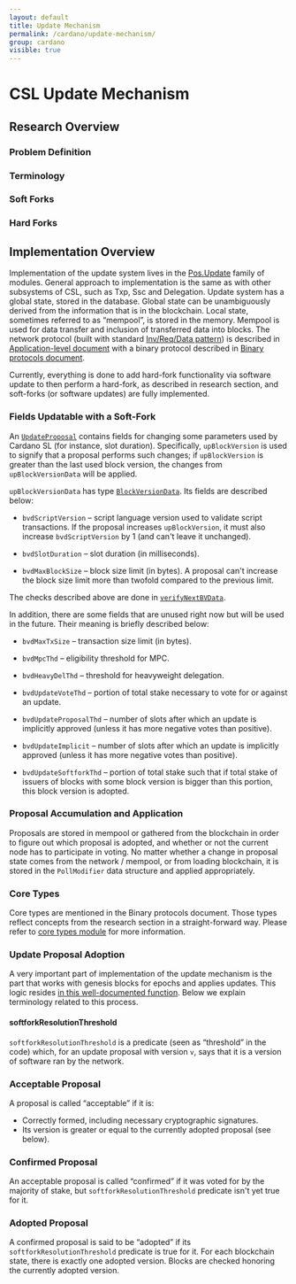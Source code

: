 ```yaml
---
layout: default
title: Update Mechanism
permalink: /cardano/update-mechanism/
group: cardano
visible: true
---
```


# CSL Update Mechanism

## Research Overview

### Problem Definition

### Terminology

### Soft Forks

### Hard Forks

## Implementation Overview

Implementation of the update system lives in the
[Pos.Update](https://github.com/input-output-hk/cardano-sl/tree/22360aa45e5dd82d0c87872d8530217fc3d08f4a/src/Pos/Update)
family of modules. General approach to implementation is the same as
with other subsystems of CSL, such as Txp, Ssc and Delegation. Update
system has a global state, stored in the database. Global state can be
unambiguously derived from the information that is in the blockchain.
Local state, sometimes referred to as “mempool”, is stored in the memory.
Mempool is used for data transfer and inclusion of transferred data into
blocks. The network protocol (built with standard [Inv/Req/Data
pattern](https://github.com/input-output-hk/cardano-sl/blob/22360aa45e5dd82d0c87872d8530217fc3d08f4a/src/Pos/Communication/Relay.hs))
is described in [Application-level
document](/protocols/csl-application-level/) with a binary protocol
described in [Binary protocols document](/protocols/binary-protocols/).

Currently, everything is done to add hard-fork functionality via
software update to then perform a hard-fork, as described in research
section, and soft-forks (or software updates) are fully implemented.

### Fields Updatable with a Soft-Fork

An
[`UpdateProposal`](https://github.com/input-output-hk/cardano-sl/blob/22360aa45e5dd82d0c87872d8530217fc3d08f4a/src/Pos/Update/Core/Types.hs#L97-L108) contains
fields for changing some parameters used by Cardano SL (for instance, slot
duration). Specifically, `upBlockVersion` is used to signify that a proposal
performs such changes; if `upBlockVersion` is greater than the last used
block version, the changes from `upBlockVersionData` will be applied.

`upBlockVersionData` has
type
[`BlockVersionData`](https://github.com/input-output-hk/cardano-sl/blob/22360aa45e5dd82d0c87872d8530217fc3d08f4a/src/Pos/Update/Core/Types.hs#L131-L142). Its fields are described below:

  * `bvdScriptVersion` – script language version used to validate script
    transactions. If the proposal increases `upBlockVersion`, it must also
    increase `bvdScriptVersion` by 1 (and can't leave it unchanged).

  * `bvdSlotDuration` – slot duration (in milliseconds).

  * `bvdMaxBlockSize` – block size limit (in bytes). A proposal can't
    increase the block size limit more than twofold compared to the previous
    limit.

The checks described above are done
in
[`verifyNextBVData`](https://github.com/input-output-hk/cardano-sl/blob/f77917a6a6a393bb3ef158500c147181fe21ed39/src/Pos/Update/Poll/Logic/Base.hs#L194-L221).

In addition, there are some fields that are unused right now but will be used
in the future. Their meaning is briefly described below:

  * `bvdMaxTxSize` – transaction size limit (in bytes).

  * `bvdMpcThd` – eligibility threshold for MPC.

  * `bvdHeavyDelThd` – threshold for heavyweight delegation.

  * `bvdUpdateVoteThd` – portion of total stake necessary to vote for or
    against an update.

  * `bvdUpdateProposalThd` – number of slots after which an update is
    implicitly approved (unless it has more negative votes than positive).

  * `bvdUpdateImplicit` – number of slots after which an update is implicitly
    approved (unless it has more negative votes than positive).

  * `bvdUpdateSoftforkThd` – portion of total stake such that if total stake
    of issuers of blocks with some block version is bigger than this portion,
    this block version is adopted.

### Proposal Accumulation and Application

Proposals are stored in mempool or gathered from the blockchain in
order to figure out which proposal is adopted, and whether or not the current
node has to participate in voting. No matter whether a change in
proposal state comes from the network / mempool, or from loading
blockchain, it is stored in the `PollModifier` data structure and applied
appropriately.

### Core Types

Core types are mentioned in the Binary protocols document. Those types
reflect concepts from the research section in a straight-forward way.
Please refer to [core types
module](https://github.com/input-output-hk/cardano-sl/blob/22360aa45e5dd82d0c87872d8530217fc3d08f4a/src/Pos/Update/Core/Types.hs)
for more information.

### Update Proposal Adoption

A very important part of implementation of the update mechanism is
the part that works with genesis blocks for epochs and applies updates.
This logic resides
[in this well-documented function](https://github.com/input-output-hk/cardano-sl/blob/22360aa45e5dd82d0c87872d8530217fc3d08f4a/src/Pos/Update/Poll/Logic/Softfork.hs#L67).
Below we explain terminology related to this process.

#### softforkResolutionThreshold

`softforkResolutionThreshold` is a predicate (seen as “threshold” in the
code) which, for an update proposal with version `v`, says that it is a
version of software ran by the network.

### Acceptable Proposal

A proposal is called “acceptable” if it is:

 + Correctly formed, including necessary cryptographic signatures.
 + Its version is greater or equal to the currently adopted proposal
   (see below).

### Confirmed Proposal

An acceptable proposal is called “confirmed” if it was voted for by the
majority of stake, but `softforkResolutionThreshold` predicate isn't yet
true for it.

### Adopted Proposal

A confirmed proposal is said to be “adopted” if its
`softforkResolutionThreshold` predicate is true for it. For each
blockchain state, there is exactly one adopted version. Blocks are
checked honoring the currently adopted version.
